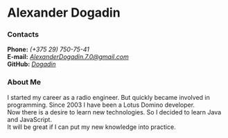 # Alexander Dogadin

### Contacts

**Phone:** *(+375 29) 750-75-41*\
**E-mail:** *AlexanderDogadin.7.0@gmail.com*\
**GitHub:** [*Dogadin*](https://Dogadin.github.io/rsschool-cv/cv)

### About Me

I started my career as a radio engineer.
But quickly became involved in programming. Since 2003 I have been a Lotus Domino developer.\
Now there is a desire to learn new technologies. So I decided to learn Java and JavaScript.\
It will be great if I can put my new knowledge into practice.

